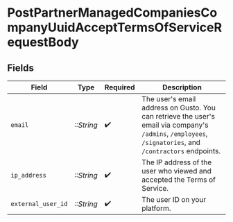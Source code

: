 # PostPartnerManagedCompaniesCompanyUuidAcceptTermsOfServiceRequestBody


## Fields

| Field                                                                                                                                                     | Type                                                                                                                                                      | Required                                                                                                                                                  | Description                                                                                                                                               |
| --------------------------------------------------------------------------------------------------------------------------------------------------------- | --------------------------------------------------------------------------------------------------------------------------------------------------------- | --------------------------------------------------------------------------------------------------------------------------------------------------------- | --------------------------------------------------------------------------------------------------------------------------------------------------------- |
| `email`                                                                                                                                                   | *::String*                                                                                                                                                | :heavy_check_mark:                                                                                                                                        | The user's email address on Gusto. You can retrieve the user's email via company's `/admins`, `/employees`, `/signatories`, and `/contractors` endpoints. |
| `ip_address`                                                                                                                                              | *::String*                                                                                                                                                | :heavy_check_mark:                                                                                                                                        | The IP address of the user who viewed and accepted the Terms of Service.                                                                                  |
| `external_user_id`                                                                                                                                        | *::String*                                                                                                                                                | :heavy_check_mark:                                                                                                                                        | The user ID on your platform.                                                                                                                             |